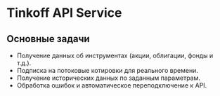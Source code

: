 # Tinkoff API Service

## Основные задачи

- Получение данных об инструментах (акции, облигации, фонды и т.д.).
- Подписка на потоковые котировки для реального времени.
- Получение исторических данных по заданным параметрам.
- Обработка ошибок и автоматическое переподключение к API.
